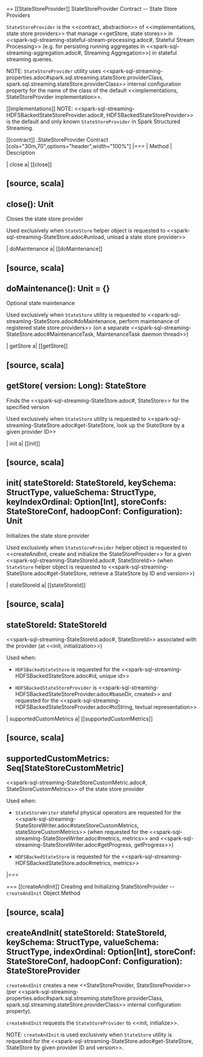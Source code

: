 == [[StateStoreProvider]] StateStoreProvider Contract -- State Store Providers

`StateStoreProvider` is the <<contract, abstraction>> of <<implementations, state store providers>> that manage <<getStore, state stores>> in <<spark-sql-streaming-stateful-stream-processing.adoc#, Stateful Stream Processing>> (e.g. for persisting running aggregates in <<spark-sql-streaming-aggregation.adoc#, Streaming Aggregation>>) in stateful streaming queries.

NOTE: `StateStoreProvider` utility uses <<spark-sql-streaming-properties.adoc#spark.sql.streaming.stateStore.providerClass, spark.sql.streaming.stateStore.providerClass>> internal configuration property for the name of the class of the default <<implementations, StateStoreProvider implementation>>.

[[implementations]]
NOTE: <<spark-sql-streaming-HDFSBackedStateStoreProvider.adoc#, HDFSBackedStateStoreProvider>> is the default and only known `StateStoreProvider` in Spark Structured Streaming.

[[contract]]
.StateStoreProvider Contract
[cols="30m,70",options="header",width="100%"]
|===
| Method
| Description

| close
a| [[close]]

[source, scala]
----
close(): Unit
----

Closes the state store provider

Used exclusively when `StateStore` helper object is requested to <<spark-sql-streaming-StateStore.adoc#unload, unload a state store provider>>

| doMaintenance
a| [[doMaintenance]]

[source, scala]
----
doMaintenance(): Unit = {}
----

Optional state maintenance

Used exclusively when `StateStore` utility is requested to <<spark-sql-streaming-StateStore.adoc#doMaintenance, perform maintenance of registered state store providers>> (on a separate <<spark-sql-streaming-StateStore.adoc#MaintenanceTask, MaintenanceTask daemon thread>>)

| getStore
a| [[getStore]]

[source, scala]
----
getStore(
  version: Long): StateStore
----

Finds the <<spark-sql-streaming-StateStore.adoc#, StateStore>> for the specified version

Used exclusively when `StateStore` utility is requested to <<spark-sql-streaming-StateStore.adoc#get-StateStore, look up the StateStore by a given provider ID>>

| init
a| [[init]]

[source, scala]
----
init(
  stateStoreId: StateStoreId,
  keySchema: StructType,
  valueSchema: StructType,
  keyIndexOrdinal: Option[Int],
  storeConfs: StateStoreConf,
  hadoopConf: Configuration): Unit
----

Initializes the state store provider

Used exclusively when `StateStoreProvider` helper object is requested to <<createAndInit, create and initialize the StateStoreProvider>> for a given <<spark-sql-streaming-StateStoreId.adoc#, StateStoreId>> (when `StateStore` helper object is requested to <<spark-sql-streaming-StateStore.adoc#get-StateStore, retrieve a StateStore by ID and version>>)

| stateStoreId
a| [[stateStoreId]]

[source, scala]
----
stateStoreId: StateStoreId
----

<<spark-sql-streaming-StateStoreId.adoc#, StateStoreId>> associated with the provider (at <<init, initialization>>)

Used when:

* `HDFSBackedStateStore` is requested for the <<spark-sql-streaming-HDFSBackedStateStore.adoc#id, unique id>>

* `HDFSBackedStateStoreProvider` is <<spark-sql-streaming-HDFSBackedStateStoreProvider.adoc#baseDir, created>> and requested for the <<spark-sql-streaming-HDFSBackedStateStoreProvider.adoc#toString, textual representation>>

| supportedCustomMetrics
a| [[supportedCustomMetrics]]

[source, scala]
----
supportedCustomMetrics: Seq[StateStoreCustomMetric]
----

<<spark-sql-streaming-StateStoreCustomMetric.adoc#, StateStoreCustomMetrics>> of the state store provider

Used when:

* `StateStoreWriter` stateful physical operators are requested for the <<spark-sql-streaming-StateStoreWriter.adoc#stateStoreCustomMetrics, stateStoreCustomMetrics>> (when requested for the <<spark-sql-streaming-StateStoreWriter.adoc#metrics, metrics>> and <<spark-sql-streaming-StateStoreWriter.adoc#getProgress, getProgress>>)

* `HDFSBackedStateStore` is requested for the <<spark-sql-streaming-HDFSBackedStateStore.adoc#metrics, metrics>>

|===

=== [[createAndInit]] Creating and Initializing StateStoreProvider -- `createAndInit` Object Method

[source, scala]
----
createAndInit(
  stateStoreId: StateStoreId,
  keySchema: StructType,
  valueSchema: StructType,
  indexOrdinal: Option[Int],
  storeConf: StateStoreConf,
  hadoopConf: Configuration): StateStoreProvider
----

`createAndInit` creates a new <<StateStoreProvider, StateStoreProvider>> (per <<spark-sql-streaming-properties.adoc#spark.sql.streaming.stateStore.providerClass, spark.sql.streaming.stateStore.providerClass>> internal configuration property).

`createAndInit` requests the `StateStoreProvider` to <<init, initialize>>.

NOTE: `createAndInit` is used exclusively when `StateStore` utility is requested for the <<spark-sql-streaming-StateStore.adoc#get-StateStore, StateStore by given provider ID and version>>.
